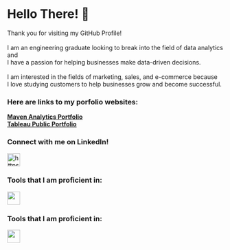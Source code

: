 <h1 align="left">Hello There! 👋</h1>
  <p align="left"> Thank you for visiting my GitHub Profile! <br> <br>
                   I am an engineering graduate looking to break into the field of data analytics and <br>
                   I have a passion for helping businesses make data-driven decisions. <br> <br>
                   I am interested in the fields of marketing, sales, and e-commerce because <br>
                   I love studying customers to help businesses grow and become successful.
  </p>

<h3 alight="left">Here are links to my porfolio websites:</h3>
  <p>
    <a href="https://www.mavenanalytics.io/profile/Chris-Barnett/87013525"><strong>Maven Analytics Portfolio</strong></a> <br>
    <a href="https://public.tableau.com/app/profile/chris.barnett3765/vizzes"><strong>Tableau Public Portfolio</strong></a>
  </p>

<h3 align="left">Connect with me on LinkedIn!</h3>
  <p align="left">
    <a href="https://www.linkedin.com/in/chris-b-79abbb125/" target="blank">
    <img align="center" src="https://raw.githubusercontent.com/rahuldkjain/github-profile-readme-generator/master/src/images/icons/Social/linked-in-alt.svg"
                        alt="https://www.linkedin.com/in/chris-b-79abbb125/" height="30" width="30" /> </a>
  </p>

<h3 align="left">Tools that I am proficient in:</h3>
    <a href="https://i.imgur.com/m5DOC4b.png" target="_blank" rel="noreferrer">
    <img src="https://i.imgur.com/m5DOC4b.png" width="30" height="30"> </a>

<h3 align="left">Tools that I am proficient in:</h3>
    <a href="https://i.imgur.com/8JkVXxY.png" target="_blank" rel="noreferrer">
    <img src="https://i.imgur.com/8JkVXxY.png" width="30" height="30"> </a>
